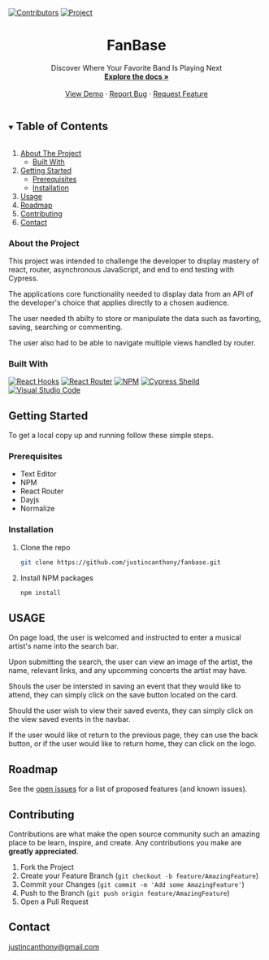 

<!-- Frequently Used Links 
https://shields.io/

My GitHub Profile
* [My GitHub Profile](github.com/justincanthony)

Websites
* [Javascript](https://www.javascript.com/)
* [HTML](https://html.com/)
* [CSS](https://developer.mozilla.org/en-US/docs/Web/CSS)
* [eslint](https://eslint.org/)
* [node](https://nodejs.org/en/)
* [WebPack](https://webpack.js.org/)
* [Express](https://expressjs.com/)
-->

[![Contributors][contributors-shield]][contributors-url]
[![Project][turing-shield]][project-spec-url] 


<!-- CHANGE THESE VARIABLES TO YOUR OWN PROJECT SPECIFIC PAGE 
"URL-Hosting-Site" , REPO-NAME , issues-url, project-spec-url, contributors-url, contributors-shield
https://github.com/justincanthony -->


<!-- PROJECT Details -->

  <h1 align="center">FanBase</h1>

  <p align="center">Discover Where Your Favorite Band Is Playing Next
    <br />
    <a href=https://github.com/justincanthony/fanbase><strong>Explore the docs »</strong></a>
    <br />
    <br />
    <a href="https://justincanthony.github.io/fanbase/">View Demo</a>
    ·
    <a href="https://github.com/justincanthony/fanbase/issues">Report Bug</a>
    ·
    <a href="https://github.com/justincanthony/fanbase/issues">Request Feature</a>

</p>

 

<!-- TABLE OF CONTENTS -->
<details open="open">
  <summary><h2 style="display: inline-block">Table of Contents</h2></summary>
  <ol>
    <li>
      <a href="#about-the-project">About The Project</a>
      <ul>
        <li><a href="#built-with">Built With</a></li>
      </ul>
    </li>
    <li>
      <a href="#getting-started">Getting Started</a>
      <ul>
        <li><a href="#prerequisites">Prerequisites</a></li>
        <li><a href="#installation">Installation</a></li>
      </ul>
    </li>
    <li><a href="#usage">Usage</a></li>
    <li><a href="#roadmap">Roadmap</a></li>
    <li><a href="#contributing">Contributing</a></li>
    <li><a href="#contact">Contact</a></li>
  </ol>
</details>



<!-- ABOUT THE PROJECT -->

### About the Project
<!-- Describe what the over all scope and learninging goal of the project is, and what set-up the challenge was framed in-->

This project was intended to challenge the developer to display mastery of react, router, asynchronous JavaScript, and end to end testing with Cypress. 

The applications core functionality needed to display data from an API of the developer's choice that applies directly to a chosen audience. 

The user needed th abilty to store or manipulate the data such as favorting, saving, searching or commenting. 

The user also had to be able to navigate multiple views handled by router.

### Built With


[![React Hooks][react-hooks-shield]][react-hooks-url]
[![React Router][react-router-shield]][react-router-url]
[![NPM][npm-sheild]][npm-url]
[![Cypress Sheild][cypress-sheild]][cypress-url]
[![Visual Studio Code][visual-studio-code-sheild]][visual-studio-code-url]


<!-- GETTING STARTED -->
## Getting Started

To get a local copy up and running follow these simple steps.

### Prerequisites
* Text Editor
* NPM
* React Router
* Dayjs
* Normalize


### Installation

1. Clone the repo
   ```sh
   git clone https://github.com/justincanthony/fanbase.git
   ```
2. Install NPM packages
   ```sh
   npm install
   ```


## USAGE                       
<!--DESCRIBE WHAT THE USAGE EXPERIENCE IS LIKE/BUILT ON -->
On page load, the user is welcomed and instructed to enter a musical artist's name into the search bar. 

Upon submitting the search, the user can view an image of the artist, the name, relevant links, and any upcomming concerts the artist may have. 

Shouls the user be intersted in saving an event that they would like to attend, they can simply click on the save button located on the card. 

Should the user wish to view their saved events, they can simply click on the view saved events in the navbar.

If the user would like ot return to the previous page, they can use the back button, or if the user would like to return home, they can click on the logo.
                          
<!-- Screen Size EXAMPLES 

Original Spec              |  Recreation
:----------------------------:|:-------------------------:
![Original](https://user-images.githubusercontent.com/82064981/126916095-4d8e2061-cc58-4c3e-8e62-b3cd00caceb3.png)|![Screen Shot 2021-07-25 at 5 05 28 PM](https://user-images.githubusercontent.com/82064981/126916200-a6aaf012-4920-484d-811e-d0f856b077c9.png)
-->


<!-- ROADMAP -->
## Roadmap

See the [open issues](https://github.com/justincanthony/fanbase/issues) for a list of proposed features (and known issues).


<!-- CONTRIBUTING -->
## Contributing

Contributions are what make the open source community such an amazing place to be learn, inspire, and create. Any contributions you make are **greatly appreciated**.

1. Fork the Project
2. Create your Feature Branch (`git checkout -b feature/AmazingFeature`)
3. Commit your Changes (`git commit -m 'Add some AmazingFeature'`)
4. Push to the Branch (`git push origin feature/AmazingFeature`)
5. Open a Pull Request

## Contact

<a class="u-email Link--primary " href="mailto:justincanthony@gmail.com">justincanthony@gmail.com</a>

<!-- MARKDOWN LINKS & IMAGES -->
<!-- https://www.markdownguide.org/basic-syntax/#reference-style-links -->
[project-spec-url]: https://frontend.turing.edu/projects/module-3/showcase.html
[turing-shield]: https://img.shields.io/badge/Project%20-Spec-blue
[contributors-shield]: https://img.shields.io/badge/Contributors-1-blue
[contributors-url]: https://github.com/justincanthony/fanbase/graphs/contributors
[issues-shield]: https://img.shields.io/badge/Issues-1-blue
[issues-url]: https://github.com/justincanthony/fanbase/issues
[react-hooks-shield]: https://img.shields.io/badge/react-%2320232a.svg?style=for-the-badge&logo=react&logoColor=%2361DAFB
[react-hooks-url]: https://reactjs.org/docs/hooks-intro.html
[react-router-shield]: https://img.shields.io/badge/React_Router-CA4245?style=for-the-badge&logo=react-router&logoColor=white
[react-router-url]: https://reactrouter.com/
[npm-sheild]: https://img.shields.io/badge/NPM-%23000000.svg?style=for-the-badge&logo=npm&logoColor=white
[npm-url]: https://www.npmjs.com/
[cypress-sheild]: https://img.shields.io/badge/-cypress-%23E5E5E5?style=for-the-badge&logo=cypress&logoColor=058a5e
[cypress-url]: https://docs.cypress.io/guides/overview/why-cypress
[visual-studio-code-sheild]: https://img.shields.io/badge/Visual%20Studio%20Code-0078d7.svg?style=for-the-badge&logo=visual-studio-code&logoColor=white
[visual-studio-code-url]: https://code.visualstudio.com/
